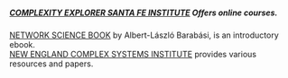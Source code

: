 ##### **[COMPLEXITY EXPLORER SANTA FE INSTITUTE](https://www.complexityexplorer.org/)** Offers online courses.  
[NETWORK SCIENCE BOOK](http://networksciencebook.com) by Albert-László Barabási, is an introductory ebook.    
[NEW ENGLAND COMPLEX SYSTEMS INSTITUTE](https://necsi.edu/) provides various resources and papers.  
